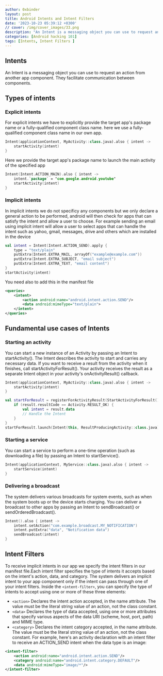 ```yaml
---
author: 0xbinder
layout: post
title: Android Intents and Intent Filters
date: '2023-10-23 05:39:12 +0300'
// cover: /img/cover_images/33.png
description: "An Intent is a messaging object you can use to request an action from another app component. They facilitate communication between components."
categories: [Android hacking 101]
tags: [Intents, Intent Filters ]
---
```


## Intents
An Intent is a messaging object you can use to request an action from another app component. They facilitate communication between components.
## Types of intents
### Explicit intents 
For explicit intents we have to explicitly provide the target app's package name or a fully-qualified component class name. here we use a fully-qualified component class name in our own app. 
```kotlin
Intent(applicationContext, MyActivity::class.java).also { intent ->
    startActivity(intent)
}
```
Here we provide the target app's package name to launch the main activity of the specified app
```kotlin
Intent(Intent.ACTION_MAIN).also { intent -> 
    intent.`package` = "com.google.android.youtube"
    startActivity(intent)
}
```
### Implicit intents
In implicit intents we do not specificy any components but we only declare a general action to be performed, android will then check for apps that can satisfy the intent and allow a user to choose. For example sending an email using implicit intent will allow a user to select apps that can handle the intent such as yahoo, gmail, messages, drive and others which are installed in the device
```kotlin
val intent = Intent(Intent.ACTION_SEND).apply {
    type = "text/plain"
    putExtra(Intent.EXTRA_MAIL, arrayOf("example@example.com"))
    putExtra(Intent.EXTRA_SUBJECT, "email subject")
    putExtra(Intent.EXTRA_TEXT, "email content")
}
startActivity(intent)
```
You need also to add this in the manifest file
```xml
<queries>
    <intent>
        <action android:name="android.intent.action.SEND"/>
        <data android:mimeType="text/plain">
    </intent>
</queries>
```
## Fundamental use cases of Intents
### Starting an activity
You can start a new instance of an Activity by passing an Intent to startActivity(). The Intent describes the activity to start and carries any necessary data. If you want to receive a result from the activity when it finishes, call startActivityForResult(). Your activity receives the result as a separate Intent object in your activity's onActivityResult() callback.
```kotlin
Intent(applicationContext, MyActivity::class.java).also { intent ->
    startActivity(intent)
}
```
```kotlin
val startForResult = registerForActivityResult(StartActivityForResult()) { result ->
    if (result.resultCode == Activity.RESULT_OK) {
        val intent = result.data
        // Handle the Intent
    }
}
startForResult.launch(Intent(this, ResultProducingActivity::class.java))
```
### Starting a service
You can start a service to perform a one-time operation (such as downloading a file) by passing an Intent to startService().
```kotlin
Intent(applicationContext, MyService::class.java).also { intent ->
    startService(intent)
}
```
### Delivering a broadcast
The system delivers various broadcasts for system events, such as when the system boots up or the device starts charging. You can deliver a broadcast to other apps by passing an Intent to sendBroadcast() or sendOrderedBroadcast().
```kotlin
Intent().also { intent ->
    intent.setAction("com.example.broadcast.MY_NOTIFICATION")
    intent.putExtra("data", "Notification data")
    sendBroadcast(intent)
}
```
## Intent Filters
To receive implicit intents in our app we specify the intent filters in our manifest file.Each intent filter specifies the type of intents it accepts based on the intent's action, data, and category. The system delivers an implicit intent to your app component only if the intent can pass through one of your intent filters. Inside the ```<intent-filter>```, you can specify the type of intents to accept using one or more of these three elements:
* ```<action>```
    Declares the intent action accepted, in the name attribute. The value must be the literal string value of an action, not the class constant.
* ```<data>```
    Declares the type of data accepted, using one or more attributes that specify various aspects of the data URI (scheme, host, port, path) and MIME type.
* ```<category>```
    Declares the intent category accepted, in the name attribute. The value must be the literal string value of an action, not the class constant. 
For example, here's an activity declaration with an intent filter to receive an ACTION_SEND intent when the data type is an image:

```xml
<intent-filter>
    <action android:name="android.intent.action.SEND"/>
    <category android:name="android.intent.category.DEFAULT"/>
    <data android:mimeType="image/*"/>
</intent-filter>
```
